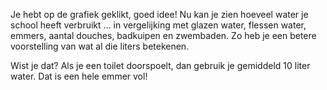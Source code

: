 Je hebt op de grafiek geklikt, goed idee! Nu kan je zien hoeveel water je school heeft verbruikt ... in vergelijking met glazen water, flessen water, emmers, aantal douches, badkuipen en zwembaden. Zo heb je een betere voorstelling van wat al die liters betekenen. 

Wist je dat?  Als je een toilet doorspoelt, dan gebruik je gemiddeld 10 liter water. Dat is een hele emmer vol!
